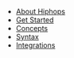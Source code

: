 - [About Hiphops](about.md)
- [Get Started](get-started.md)
- [Concepts](concepts.md)
- [Syntax](syntax.md)
- [Integrations](integrations.md)
<!-- - [Simple Recipes](simple-recipes.md)
- [Advanced Recipes](advanced-recipes.md) -->
